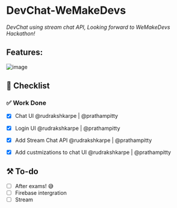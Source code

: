 # DevChat-WeMakeDevs

*DevChat using stream chat API, Looking forward to WeMakeDevs Hackathon!*

## Features:

![image](https://user-images.githubusercontent.com/78851635/208284470-75ce1d4f-25e4-4014-ae5c-1935c9fc203f.png)

##  📝 Checklist 

### ✅ Work Done  

- [x] Chat UI @rudrakshkarpe | @prathampitty
- [x] Login UI @rudrakshkarpe | @prathampitty
- [x] Add Stream Chat API @rudrakshkarpe | @prathampitty
- [x] Add custmizations to chat UI @rudrakshkarpe | @prathampitty


## ⚒️ To-do
- [ ] After exams! 😅 
- [ ] Firebase intergration
- [ ] Stream

